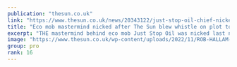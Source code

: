 ```yaml
---
publication: "thesun.co.uk"
link: "https://www.thesun.co.uk/news/20343122/just-stop-oil-chief-nicked-motorway-plot/"
title: "Eco mob mastermind nicked after The Sun blew whistle on plot to block M25"
excerpt: "THE mastermind behind eco mob Just Stop Oil was nicked last night after The Sun blew the whistle on their plot to block the motorway network. Roger Hallam, 56, was being questioned after we told po…"
image: "https://www.thesun.co.uk/wp-content/uploads/2022/11/ROB-HALLAM-OFF-PLATFORM-1.jpg?strip=all&quality=100&w=1920&h=1080&crop=1"
group: pro
rank: 16
---
```

